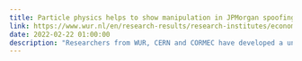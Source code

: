 ```yaml
---
title: Particle physics helps to show manipulation in JPMorgan spoofing case
link: https://www.wur.nl/en/research-results/research-institutes/economic-research/show-wecr/particle-physics-helps-to-visualise-manipulation-in-jpmorgan-spoofing-case.htm
date: 2022-02-22 01:00:00
description: "Researchers from WUR, CERN and CORMEC have developed a unique visualization method for financial markets using particle physics tools. With this tool, financial institutions or regulators can analyse all activity on the trade floor and dissect market manipulation, such as spoofing, in detail."
---
```

